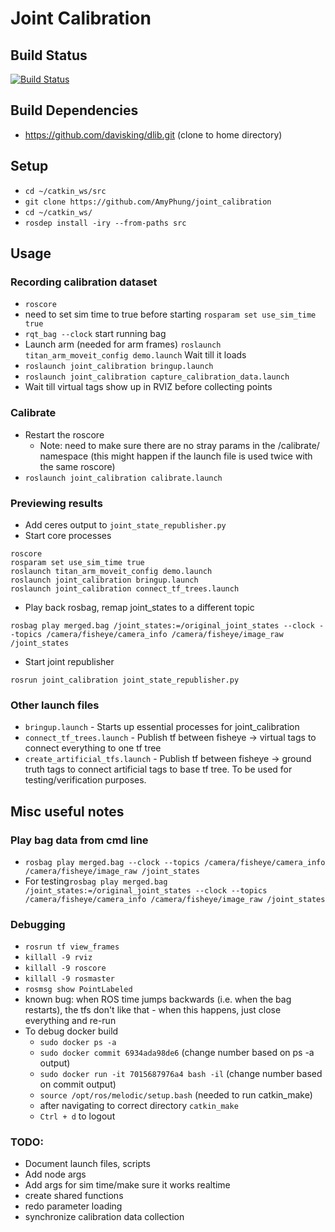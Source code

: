 # Joint Calibration

## Build Status
[![Build Status](https://api.travis-ci.com/AmyPhung/joint_calibration.svg?branch=master)](https://travis-ci.com/github/AmyPhung/joint_calibration)


## Build Dependencies
+ https://github.com/davisking/dlib.git (clone to home directory)


## Setup
+ `cd ~/catkin_ws/src`
+ `git clone https://github.com/AmyPhung/joint_calibration`
+ `cd ~/catkin_ws/`
+ `rosdep install -iry --from-paths src`

## Usage
### Recording calibration dataset
+ `roscore`
+ need to set sim time to true before starting `rosparam set use_sim_time true`
+ `rqt_bag --clock` start running bag
+ Launch arm (needed for arm frames) `roslaunch titan_arm_moveit_config demo.launch` Wait till it loads
+ `roslaunch joint_calibration bringup.launch`
+ `roslaunch joint_calibration capture_calibration_data.launch`
+ Wait till virtual tags show up in RVIZ before collecting points

### Calibrate
+ Restart the roscore
    + Note: need to make sure there are no stray params in the /calibrate/ namespace (this might happen if the launch file is used twice with the same roscore)
+ `roslaunch joint_calibration calibrate.launch`

### Previewing results
+ Add ceres output to `joint_state_republisher.py`
+ Start core processes
```
roscore
rosparam set use_sim_time true
roslaunch titan_arm_moveit_config demo.launch
roslaunch joint_calibration bringup.launch
roslaunch joint_calibration connect_tf_trees.launch
```
+ Play back rosbag, remap joint_states to a different topic
```
rosbag play merged.bag /joint_states:=/original_joint_states --clock --topics /camera/fisheye/camera_info /camera/fisheye/image_raw /joint_states
```
+ Start joint republisher
```
rosrun joint_calibration joint_state_republisher.py
```

### Other launch files
+ `bringup.launch` - Starts up essential processes for joint_calibration
+ `connect_tf_trees.launch` - Publish tf between fisheye -> virtual tags to connect everything to one tf tree
+ `create_artificial_tfs.launch` - Publish tf between fisheye -> ground truth tags to connect artificial tags to base tf tree. To be used for testing/verification purposes.

## Misc useful notes

### Play bag data from cmd line
+ `rosbag play merged.bag --clock --topics /camera/fisheye/camera_info /camera/fisheye/image_raw /joint_states`
+ For testing`rosbag play merged.bag /joint_states:=/original_joint_states --clock --topics /camera/fisheye/camera_info /camera/fisheye/image_raw /joint_states`


### Debugging
+ `rosrun tf view_frames`
+ `killall -9 rviz`
+ `killall -9 roscore`
+ `killall -9 rosmaster`
+ `rosmsg show PointLabeled`
+ known bug: when ROS time jumps backwards (i.e. when the bag restarts), the tfs don't like that - when this happens, just close everything and re-run
+ To debug docker build
    + `sudo docker ps -a`
    + `sudo docker commit 6934ada98de6` (change number based on ps -a output)
    + `sudo docker run -it 7015687976a4 bash -il` (change number based on commit output)
    + `source /opt/ros/melodic/setup.bash` (needed to run catkin_make)
    + after navigating to correct directory `catkin_make`
    + `Ctrl + d` to logout


### TODO:
+ Document launch files, scripts
+ Add node args
+ Add args for sim time/make sure it works realtime
+ create shared functions
+ redo parameter loading
+ synchronize calibration data collection
